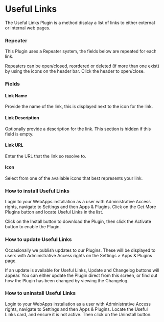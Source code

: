 # Useful Links

The Useful Links Plugin is a method display a list of links to either external or internal web pages.

### Repeater

This Plugin uses a Repeater system, the fields below are repeated for each link.&#x20;

Repeaters can be open/closed, reordered or deleted (if more than one exist) by using the icons on the header bar. Click the header to open/close.

### Fields

#### Link Name

Provide the name of the link, this is displayed next to the icon for the link.

#### Link Description

Optionally provide a description for the link. This section is hidden if this field is empty.

#### Link URL

Enter the URL that the link so resolve to.

#### Icon

Select from one of the available icons that best represents your link.

### How to install Useful Links

Login to your WebApps installation as a user with Administrative Access rights, navigate to Settings and then Apps & Plugins. Click on the Get More Plugins button and locate Useful Links in the list.

Click on the Install button to download the Plugin, then click the Activate button to enable the Plugin.

### How to update Useful Links

Occasionally we publish updates to our Plugins. These will be displayed to users with Administrative Access rights on the Settings > Apps & Plugins page.

If an update is available for Useful Links, Update and Changelog buttons will appear. You can either update the Plugin direct from this screen, or find out how the Plugin has been changed by viewing the Changelog.

### How to uninstall Useful Links

Login to your WebApps installation as a user with Administrative Access rights, navigate to Settings and then Apps & Plugins. Locate the Useful Links card, and ensure it is not active. Then click on the Uninstall button.
